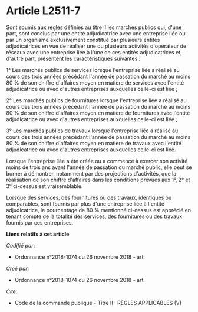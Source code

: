 # Article L2511-7

Sont soumis aux règles définies au titre II les marchés publics qui, d'une part, sont conclus par une entité adjudicatrice
avec une entreprise liée ou par un organisme exclusivement constitué par plusieurs entités adjudicatrices en vue de réaliser
une ou plusieurs activités d'opérateur de réseaux avec une entreprise liée à l'une de ces entités adjudicatrices et, d'autre
part, présentent les caractéristiques suivantes : 

1° Les marchés publics de services lorsque l'entreprise liée a réalisé au cours des trois années précédant l'année de
passation du marché au moins 80 % de son chiffre d'affaires moyen en matière de services avec l'entité adjudicatrice ou avec
d'autres entreprises auxquelles celle-ci est liée ; 

2° Les marchés publics de fournitures lorsque l'entreprise liée a réalisé au cours des trois années précédant l'année de
passation du marché au moins 80 % de son chiffre d'affaires moyen en matière de fournitures avec l'entité adjudicatrice ou
avec d'autres entreprises auxquelles celle-ci est liée ; 

3° Les marchés publics de travaux lorsque l'entreprise liée a réalisé au cours des trois années précédant l'année de
passation du marché au moins 80 % de son chiffre d'affaires moyen en matière de travaux avec l'entité adjudicatrice ou avec
d'autres entreprises auxquelles celle-ci est liée. 

Lorsque l'entreprise liée a été créée ou a commencé à exercer son activité moins de trois ans avant l'année de passation du
marché public, elle peut se borner à démontrer, notamment par des projections d'activités, que la réalisation de son chiffre
d'affaires dans les conditions prévues aux 1°, 2° et 3° ci-dessus est vraisemblable. 

Lorsque des services, des fournitures ou des travaux, identiques ou comparables, sont fournis par plus d'une entreprise liée
à l'entité adjudicatrice, le pourcentage de 80 % mentionné ci-dessus est apprécié en tenant compte de la totalité des
services, des fournitures ou des travaux fournis par ces entreprises.

**Liens relatifs à cet article**

_Codifié par_:

  - Ordonnance n°2018-1074 du 26 novembre 2018 - art.

_Créé par_:

  - Ordonnance n°2018-1074 du 26 novembre 2018 - art.

_Cite_:

  - Code de la commande publique -  Titre II : RÈGLES APPLICABLES (V)
